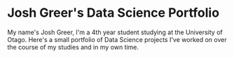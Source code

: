 # Josh Greer's Data Science Portfolio

My name's Josh Greer, I'm a 4th year student studying at the University of Otago. Here's a small portfolio of Data Science projects I've worked on over the course of my studies and in my own time. 
